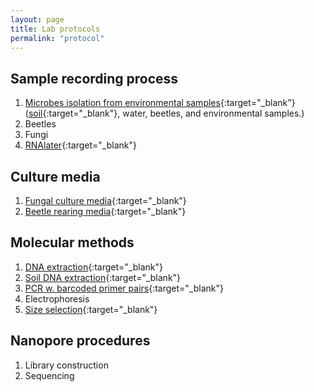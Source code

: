 ```yaml
---
layout: page
title: Lab protocols
permalink: "protocol"
---
```

## Sample recording process
1. [Microbes isolation from environmental samples](https://www.protocols.io/view/step-by-step-from-environmental-samples-to-preserv-n2bvj8mk5gk5/v1.html){:target="_blank"} ([soil](https://protocols.io/view/soil-sample-citizen-scientists-chinese-ccedsta6.html){:target="_blank"}, water, beetles, and environmental samples.)
2. Beetles
3. Fungi
4. [RNAlater](https://protocols.io/view/rnalater-recipe-ccm4su8w.html){:target="_blank"}

## Culture media
1. [Fungal culture media](https://protocols.io/view/mycology-media-b9eir3ce.html){:target="_blank"}<br>
2. [Beetle rearing media](https://www.protocols.io/view/beetle-rearing-media-cbhbsj2n.html){:target="_blank"}<br>

## Molecular methods
1. [DNA extraction](https://www.protocols.io/view/dna-extraction-bomb-cvhmw346.html){:target="_blank"}<br>
2. [Soil DNA extraction](https://www.protocols.io/view/soil-sample-dna-extraction-supersoil-rm7vzbzj2vx1/v1.html){:target="_blank"}<br>
3. [PCR w. barcoded primer pairs](https://www.protocols.io/view/2-step-pcr-mixture-and-conditions-barcoded-head-pr-cvq8w5zw){:target="_blank"}<br>
4. Electrophoresis
5. [Size selection](https://www.protocols.io/view/size-selection-purification-cvj6w4re){:target="_blank"}<br>

## Nanopore procedures
1. Library construction
2. Sequencing
